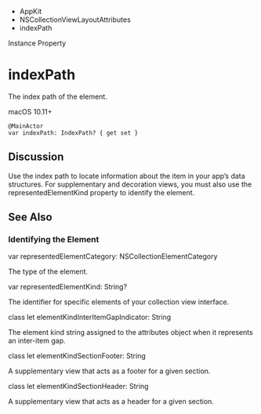 

- AppKit
- NSCollectionViewLayoutAttributes
-  indexPath 

Instance Property

# indexPath

The index path of the element.

macOS 10.11+

``` source
@MainActor
var indexPath: IndexPath? { get set }
```

## Discussion

Use the index path to locate information about the item in your app’s data structures. For supplementary and decoration views, you must also use the representedElementKind property to identify the element.

## See Also

### Identifying the Element

var representedElementCategory: NSCollectionElementCategory

The type of the element.

var representedElementKind: String?

The identifier for specific elements of your collection view interface.

class let elementKindInterItemGapIndicator: String

The element kind string assigned to the attributes object when it represents an inter-item gap.

class let elementKindSectionFooter: String

A supplementary view that acts as a footer for a given section.

class let elementKindSectionHeader: String

A supplementary view that acts as a header for a given section.


